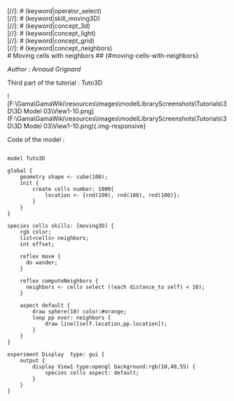 [//]: # (keyword|operator_cube)
<div class='gama-keyword-style' id ='244_0_249_operator-cube'></div>
[//]: # (keyword|operator_select)
<div class='gama-keyword-style' id ='244_1_469_operator-select'></div>
[//]: # (keyword|skill_moving3D)
<div class='gama-keyword-style' id ='244_2_1160_skill-moving3D'></div>
[//]: # (keyword|concept_3d)
<div class='gama-keyword-style' id ='244_3_1_concept-3d'></div>
[//]: # (keyword|concept_light)
<div class='gama-keyword-style' id ='244_4_63_concept-light'></div>
[//]: # (keyword|concept_grid)
<div class='gama-keyword-style' id ='244_5_51_concept-grid'></div>
[//]: # (keyword|concept_neighbors)
<div class='gama-keyword-style' id ='244_6_74_concept-neighbors'></div>
# Moving cells with neighbors ## {#moving-cells-with-neighbors}


_Author : Arnaud Grignard_

Third part of the tutorial : Tuto3D


![F:\Gama\GamaWiki\resources\images\modelLibraryScreenshots\Tutorials\3D\3D Model 03\View1-10.png](F:\Gama\GamaWiki\resources\images\modelLibraryScreenshots\Tutorials\3D\3D Model 03\View1-10.png){.img-responsive}

Code of the model : 

```

model Tuto3D

global {
	geometry shape <- cube(100);
	init { 
		create cells number: 1000{ 
			location <- {rnd(100), rnd(100), rnd(100)};	
		} 
	}  
} 
    
species cells skills: [moving3D] {  
	rgb color;
	list<cells> neighbors;
	int offset;
	
	reflex move {
      do wander;	
	}	
	
	reflex computeNeighbors {
      neighbors <- cells select ((each distance_to self) < 10);
    }
		
	aspect default {
		draw sphere(10) color:#orange;
		loop pp over: neighbors {
			draw line([self.location,pp.location]);
		}	
    }
}

experiment Display  type: gui {
	output {
		display View1 type:opengl background:rgb(10,40,55) {
			species cells aspect: default;
		}
	}
}


```